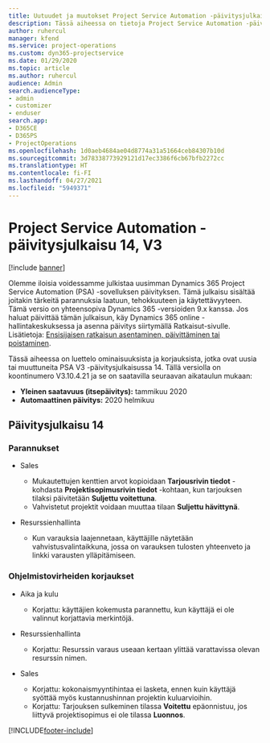 ```yaml
---
title: Uutuudet ja muutokset Project Service Automation -päivitysjulkaisussa 14, V3
description: Tässä aiheessa on tietoja Project Service Automation -päivitysversion 14, V3:n uusista ominaisuuksista.
author: ruhercul
manager: kfend
ms.service: project-operations
ms.custom: dyn365-projectservice
ms.date: 01/29/2020
ms.topic: article
ms.author: ruhercul
audience: Admin
search.audienceType:
- admin
- customizer
- enduser
search.app:
- D365CE
- D365PS
- ProjectOperations
ms.openlocfilehash: 1d0aeb4684ae04d8774a31a51664ceb84307b10d
ms.sourcegitcommit: 3d78338773929121d17ec3386f6cb67bfb2272cc
ms.translationtype: HT
ms.contentlocale: fi-FI
ms.lasthandoff: 04/27/2021
ms.locfileid: "5949371"
---
```

# <a name="project-service-automation-update-release-14-v3"></a>Project Service Automation -päivitysjulkaisu 14, V3

[!include [banner](../includes/psa-now-project-operations.md)]

Olemme iloisia voidessamme julkistaa uusimman Dynamics 365 Project Service Automation (PSA) -sovelluksen päivityksen. Tämä julkaisu sisältää joitakin tärkeitä parannuksia laatuun, tehokkuuteen ja käytettävyyteen. Tämä versio on yhteensopiva Dynamics 365 -versioiden 9.x kanssa. Jos haluat päivittää tämän julkaisun, käy Dynamics 365 online -hallintakeskuksessa ja asenna päivitys siirtymällä Ratkaisut-sivulle. Lisätietoja: [Ensisijaisen ratkaisun asentaminen, päivittäminen tai poistaminen](/power-platform/admin/install-remove-preferred-solution).

Tässä aiheessa on luettelo ominaisuuksista ja korjauksista, jotka ovat uusia tai muuttuneita PSA V3 -päivitysjulkaisussa 14. Tällä versiolla on koontinumero V3.10.4.21 ja se on saatavilla seuraavan aikataulun mukaan:

- **Yleinen saatavuus (itsepäivitys):** tammikuu 2020
- **Automaattinen päivitys:** 2020 helmikuu

## <a name="update-release-14"></a>Päivitysjulkaisu 14

### <a name="enhancements"></a>Parannukset

- Sales

     - Mukautettujen kenttien arvot kopioidaan **Tarjousrivin tiedot** -kohdasta **Projektisopimusrivin tiedot** -kohtaan, kun tarjouksen tilaksi päivitetään **Suljettu voitettuna**.
     - Vahvistetut projektit voidaan muuttaa tilaan **Suljettu hävittynä**.

- Resurssienhallinta

     - Kun varauksia laajennetaan, käyttäjille näytetään vahvistusvalintaikkuna, jossa on varauksen tulosten yhteenveto ja linkki varausten ylläpitämiseen.


### <a name="bug-fixes"></a>Ohjelmistovirheiden korjaukset

- Aika ja kulu

     - Korjattu: käyttäjien kokemusta parannettu, kun käyttäjä ei ole valinnut korjattavia merkintöjä.

- Resurssienhallinta

     - Korjattu: Resurssin varaus useaan kertaan ylittää varattavissa olevan resurssin nimen.

- Sales

     - Korjattu: kokonaismyyntihintaa ei lasketa, ennen kuin käyttäjä syöttää myös kustannushinnan projektin kuluarvioihin.
     - Korjattu: Tarjouksen sulkeminen tilassa **Voitettu** epäonnistuu, jos liittyvä projektisopimus ei ole tilassa **Luonnos**.



[!INCLUDE[footer-include](../includes/footer-banner.md)]